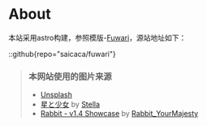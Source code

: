 # About
本站采用astro构建，参照模版-[Fuwari](https://github.com/saicaca/fuwari)，源站地址如下：

::github{repo="saicaca/fuwari"}

> ### 本网站使用的图片来源
> - [Unsplash](https://unsplash.com/)
> - [星と少女](https://www.pixiv.net/artworks/108916539) by [Stella](https://www.pixiv.net/users/93273965)
> - [Rabbit - v1.4 Showcase](https://civitai.com/posts/586908) by [Rabbit_YourMajesty](https://civitai.com/user/Rabbit_YourMajesty)